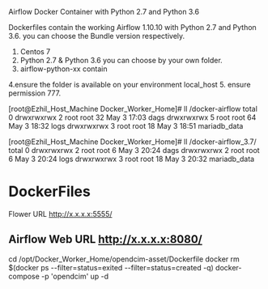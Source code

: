 
Airflow Docker Container with Python 2.7 and Python 3.6

Dockerfiles contain the working Airflow 1.10.10 with  Python 2.7 and Python 3.6. you can choose the Bundle version respectively.

1. Centos 7 
2. Python 2.7 &  Python 3.6 you can choose by your own folder. 
3. airflow-python-xx contain

4.ensure the folder is available on your environment local_host 
5. ensure permission 777.

[root@Ezhil_Host_Machine Docker_Worker_Home]# ll /docker-airflow
total 0
drwxrwxrwx 2 root root 32 May  3 17:03 dags
drwxrwxrwx 5 root root 64 May  3 18:32 logs
drwxrwxrwx 3 root root 18 May  3 18:51 mariadb_data

[root@Ezhil_Host_Machine Docker_Worker_Home]# ll /docker-airflow_3.7/
total 0
drwxrwxrwx 2 root root  6 May  3 20:24 dags
drwxrwxrwx 2 root root  6 May  3 20:24 logs
drwxrwxrwx 3 root root 18 May  3 20:32 mariadb_data



# DockerFiles


Flower URL
http://x.x.x.x:5555/


Airflow Web URL
http://x.x.x.x:8080/
----------------------------------------------------------------------------

cd /opt/Docker_Worker_Home/opendcim-asset/Dockerfile
docker rm $(docker ps --filter=status=exited --filter=status=created -q)
docker-compose -p 'opendcim' up -d

